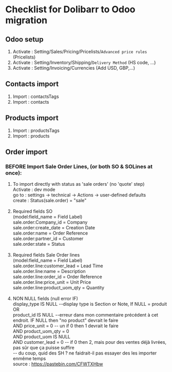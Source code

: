 # Checklist for Dolibarr to Odoo migration
## Odoo setup
1. Activate : Setting/Sales/Pricing/Pricelists/`Advanced price rules` (Pricelists)
2. Activate : Setting/Inventory/Shipping/`Delivery Method` (HS code, …)
3. Activate : Setting/Invoicing/Currencies (Add USD, GBP,…)
## Contacts import
1. Import : contactsTags
2. Import : contacts
## Products import
1. Import : productsTags
2. Import : products
## Order import
### BEFORE Import Sale Order Lines, (or both SO & SOLines at once):
1. To import directly with status as 'sale orders' (no 'quote' step) <br>
Activate : dev mode <br>
go to : settings -> technical -> Actions -> user-defined defaults <br>
create : Status(sale.order) = "sale" <br><br>
2. Required fields SO <br>
(model:field_name = Field Label) <br>
sale.order:Company_id = Company <br>
sale.order:create_date = Creation Date <br>
sale.order:name = Order Reference <br>
sale.order:partner_id = Customer <br>
sale.order:state = Status <br><br>
3. Required fields Sale Order lines <br>
(model:field_name = Field Label) <br>
sale.order.line:customer_lead = Lead Time <br>
sale.order.line:name = Description <br>
sale.order.line:order_id = Order Reference <br>
sale.order.line:price_unit = Unit Price <br>
sale.order.line:product_uom_qty = Quantity <br><br>
4. NON NULL fields (null error IF) <br>
display_type IS NULL   --display type is Section or Note, If NULL = produit <br>
OR <br>
product_id IS NULL --erreur dans mon commentaire précédent à cet endroit. IF NULL then "no product" devrait le faire <br> 
AND price_unit = 0 -- un if 0 then 1 devrait le faire <br>
AND product_uom_qty = 0 <br> 
AND product_uom IS NULL <br>
AND customer_lead = 0 -- if 0 then 2, mais pour des ventes déjà livrées, pas sûr que ça puisse suffire <br>
-- du coup, quid des SH ?  ne faidrait-il pas essayer des les importer enmême temps<br>
source : https://pastebin.com/CFWTXHbw
